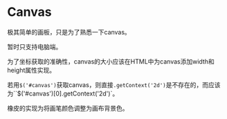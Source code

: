 # Canvas

极其简单的画板，只是为了熟悉一下canvas。

暂时只支持电脑端。

为了坐标获取的准确性，canvas的大小应该在HTML中为canvas添加width和height属性实现。

若用`$('#canvas')`获取canvas，则直接`.getContext('2d')`是不存在的，而应该为``$('#canvas')[0].getContext('2d')`。

橡皮的实现为将画笔颜色调整为画布背景色。